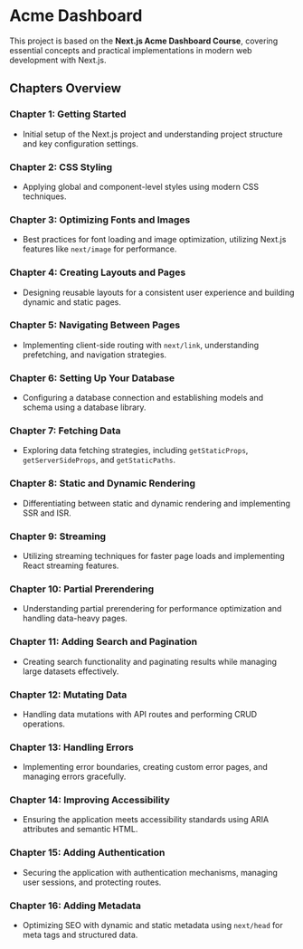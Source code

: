 # Acme Dashboard

This project is based on the **Next.js Acme Dashboard Course**, covering essential concepts and practical implementations in modern web development with Next.js.

## Chapters Overview

### Chapter 1: Getting Started
- Initial setup of the Next.js project and understanding project structure and key configuration settings.

### Chapter 2: CSS Styling
- Applying global and component-level styles using modern CSS techniques.

### Chapter 3: Optimizing Fonts and Images
- Best practices for font loading and image optimization, utilizing Next.js features like `next/image` for performance.

### Chapter 4: Creating Layouts and Pages
- Designing reusable layouts for a consistent user experience and building dynamic and static pages.

### Chapter 5: Navigating Between Pages
- Implementing client-side routing with `next/link`, understanding prefetching, and navigation strategies.

### Chapter 6: Setting Up Your Database
- Configuring a database connection and establishing models and schema using a database library.

### Chapter 7: Fetching Data
- Exploring data fetching strategies, including `getStaticProps`, `getServerSideProps`, and `getStaticPaths`.

### Chapter 8: Static and Dynamic Rendering
- Differentiating between static and dynamic rendering and implementing SSR and ISR.

### Chapter 9: Streaming
- Utilizing streaming techniques for faster page loads and implementing React streaming features.

### Chapter 10: Partial Prerendering
- Understanding partial prerendering for performance optimization and handling data-heavy pages.

### Chapter 11: Adding Search and Pagination
- Creating search functionality and paginating results while managing large datasets effectively.

### Chapter 12: Mutating Data
- Handling data mutations with API routes and performing CRUD operations.

### Chapter 13: Handling Errors
- Implementing error boundaries, creating custom error pages, and managing errors gracefully.

### Chapter 14: Improving Accessibility
- Ensuring the application meets accessibility standards using ARIA attributes and semantic HTML.

### Chapter 15: Adding Authentication
- Securing the application with authentication mechanisms, managing user sessions, and protecting routes.

### Chapter 16: Adding Metadata
- Optimizing SEO with dynamic and static metadata using `next/head` for meta tags and structured data.
